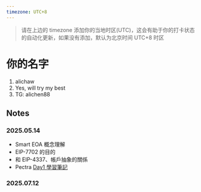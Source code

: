 ```yaml
---
timezone: UTC+8
---
```


> 请在上边的 timezone 添加你的当地时区(UTC)，这会有助于你的打卡状态的自动化更新，如果没有添加，默认为北京时间 UTC+8 时区


# 你的名字

1. alichaw
2. Yes, will try my best
3. TG: alichen88

## Notes

<!-- Content_START -->

### 2025.05.14
- Smart EOA 概念理解
- EIP-7702 的目的
- 和 EIP-4337、帳戶抽象的關係
- Pectra
[Day1 學習筆記](https://medium.com/@alichen308/day-1-eip-7702-%E6%A6%82%E5%BF%B5%E8%88%87%E8%83%8C%E6%99%AF%E7%90%86%E8%A7%A3-1fb81d56793f)

### 2025.07.12

<!-- Content_END -->

